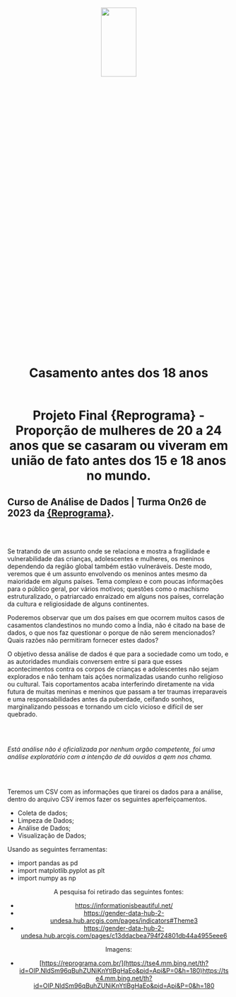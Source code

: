 <h1 align="center">

<p align="center">
<img src= "https://tse4.mm.bing.net/th?id=OIP.NldSm96qBuhZUNiKnYtlBgHaEo&pid=Api&P=0&h=50" width="40%" height="20%"/>
</p>


<p align="center"><b> Casamento antes dos 18 anos </b>  <p>

 <br> Projeto Final {Reprograma} - Proporção de mulheres de 20 a 24 anos que se casaram ou viveram em união de fato antes dos 15 e 18 anos no mundo. 

## Curso de Análise de Dados | Turma On26 de 2023 da [{Reprograma}](https://www.reprograma.com.br/).

<br>
<br>
<p align="center">

<p align="center">
  
  Se tratando de um assunto onde se relaciona e mostra a fragilidade e vulnerabilidade das crianças, adolescentes e mulheres, os meninos dependendo da região global também estão vulneráveis. Deste modo, veremos que é um assunto envolvendo os meninos antes mesmo da maioridade em alguns países. Tema complexo e com poucas informações para o público geral, por vários motivos; questões como o machismo estruturalizado, o patriarcado enraizado em alguns nos países, correlação da cultura e religiosidade de alguns continentes. 
 
 Poderemos observar que um dos países em que  ocorrem muitos casos de casamentos clandestinos no mundo como a Índia, não é citado na base de dados, o que nos faz questionar o porque de não serem mencionados? Quais razões não permitiram fornecer estes dados?
 
 O objetivo dessa análise de dados é que para a sociedade como um todo, e as autoridades mundiais conversem entre si para que esses acontecimentos contra os corpos de crianças e adolescentes não sejam explorados e não tenham tais ações normalizadas usando cunho religioso ou cultural. Tais coportamentos acaba interferindo diretamente na vida futura de muitas meninas e meninos que passam a ter traumas irreparaveis e uma responsabilidades antes da puberdade, ceifando sonhos, marginalizando pessoas e tornando um ciclo vicioso e difícil de ser quebrado. 

<br>
<br>

 *Está análise não é oficializada por nenhum orgão competente, foi uma análise exploratório com a intenção de dá ouvidos a qem nos chama.*
 
<br>
<br>
 

Teremos um CSV com as informações que tirarei os dados para a análise, dentro do arquivo CSV iremos fazer os seguintes aperfeiçoamentos. 

* Coleta de dados;
* Limpeza de Dados;    
* Análise de Dados;
* Visualização de Dados;


Usando as seguintes ferramentas:
* import pandas as pd
* import matplotlib.pyplot as plt
* import numpy as np
<center>

A pesquisa foi retirado das seguintes fontes:
* https://informationisbeautiful.net/
* https://gender-data-hub-2-undesa.hub.arcgis.com/pages/indicators#Theme3
* https://gender-data-hub-2-undesa.hub.arcgis.com/pages/c13ddacbea794f24801db44a4955eee6

Imagens: 
* [https://reprograma.com.br/](https://tse4.mm.bing.net/th?id=OIP.NldSm96qBuhZUNiKnYtlBgHaEo&pid=Api&P=0&h=180)https://tse4.mm.bing.net/th?id=OIP.NldSm96qBuhZUNiKnYtlBgHaEo&pid=Api&P=0&h=180
